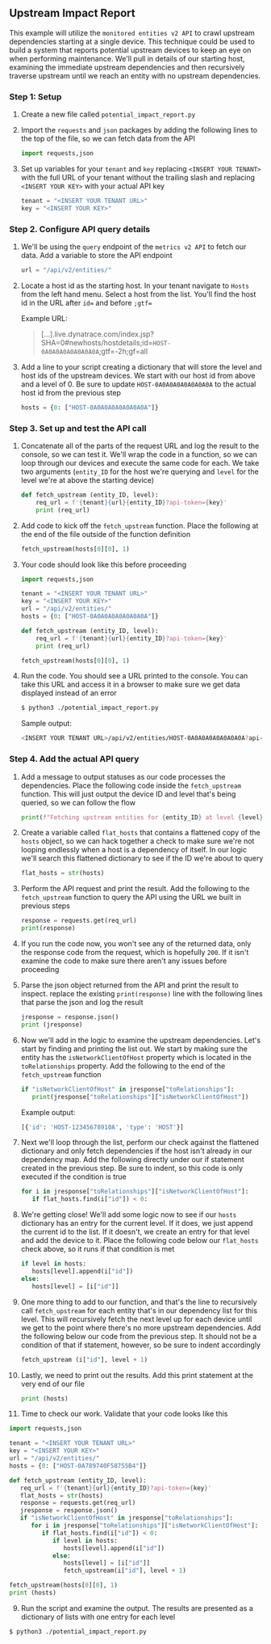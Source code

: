 ## Upstream Impact Report

This example will utilize the `monitored entities v2 API` to crawl upstream dependencies starting at a single device. This technique could be used to build a system that reports potential upstream devices to keep an eye on when performing maintenance. We'll pull in details of our starting host, examining the immediate upstream dependencies and then recursively traverse upstream until we reach an entity with no upstream dependencies.

### Step 1: Setup

1. Create a new file called `potential_impact_report.py`

2. Import the `requests` and `json` packages by adding the following lines to the top of the file, so we can fetch data from the API

   ```python
   import requests,json
   ```

3. Set up variables for your `tenant` and `key` replacing `<INSERT YOUR TENANT>` with the full URL of your tenant without the trailing slash and replacing `<INSERT YOUR KEY>` with your actual API key

   ```python
   tenant = "<INSERT YOUR TENANT URL>"
   key = "<INSERT YOUR KEY>"
   ```

### Step 2. Configure API query details

1. We'll be using the `query` endpoint of the `metrics v2 API` to fetch our data. Add a variable to store the API endpoint

   ```python
   url = "/api/v2/entities/"
   ```

2. Locate a host id as the starting host. In your tenant navigate to `Hosts` from the left hand menu. Select a host from the list. You'll find the host id in the URL after `id=` and before `;gtf=`

   Example URL:
   >[...].live.dynatrace.com/index.jsp?SHA=0#newhosts/hostdetails;id=`HOST-0A0A0A0A0A0A0A0A`;gtf=-2h;gf=all

3. Add a line to your script creating a dictionary that will store the level and host ids of the upstream devices. We start with our host id from above and a level of 0. Be sure to update `HOST-0A0A0A0A0A0A0A0A` to the actual host id from the previous step

   ```python
   hosts = {0: ["HOST-0A0A0A0A0A0A0A0A"]}
   ```

### Step 3. Set up and test the API call 

1. Concatenate all of the parts of the request URL and log the result to the console, so we can test it. We'll wrap the code in a function, so we can loop through our devices and execute the same code for each. We take two arguments (`entity_ID` for the host we're querying and `level` for the level we're at above the starting device)

   ```python
   def fetch_upstream (entity_ID, level):
       req_url = f'{tenant}{url}{entity_ID}?api-token={key}'
       print (req_url)
   ```

2. Add code to kick off the `fetch_upstream` function. Place the following at the end of the file outside of the function definition

   ```python
   fetch_upstream(hosts[0][0], 1)
   ```

3. Your code should look like this before proceeding

   ```python
   import requests,json

   tenant = "<INSERT YOUR TENANT URL>"
   key = "<INSERT YOUR KEY>"
   url = "/api/v2/entities/"
   hosts = {0: ["HOST-0A0A0A0A0A0A0A0A"]}

   def fetch_upstream (entity_ID, level):
       req_url = f'{tenant}{url}{entity_ID}?api-token={key}'
       print (req_url)

   fetch_upstream(hosts[0][0], 1)
   ```

4. Run the code. You should see a URL printed to the console. You can take this URL and access it in a browser to make sure we get data displayed instead of an error

   ```bash
   $ python3 ./potential_impact_report.py
   ```
   
   Sample output:
   ```bash
   <INSERT YOUR TENANT URL>/api/v2/entities/HOST-0A0A0A0A0A0A0A0A?api-token=<INSERT YOUR KEY>
   ```

### Step 4. Add the actual API query

1. Add a message to output statuses as our code processes the dependencies. Place the following code inside the `fetch_upstream` function. This will just output the device ID and level that's being queried, so we can follow the flow
   
   ```python
   print(f"Fetching upstream entities for {entity_ID} at level {level}")
   ```

2. Create a variable called `flat_hosts` that contains a flattened copy of the `hosts` object, so we can hack together a check to make sure we're not looping endlessly when a host is a dependency of itself. In our logic we'll search this flattened dictionary to see if the ID we're about to query
   
   ```python
   flat_hosts = str(hosts)
   ```

3. Perform the API request and print the result. Add the following to the `fetch_upstream` function to query the API using the URL we built in previous steps
   
   ```python
   response = requests.get(req_url)
   print(response)
   ```

3. If you run the code now, you won't see any of the returned data, only the response code from the request, which is hopefully `200`. If it isn't examine the code to make sure there aren't any issues before proceeding
   
4. Parse the json object returned from the API and print the result to inspect. replace the existing `print(response)` line with the following lines that parse the json and log the result
   
   ```python
   jresponse = response.json()
   print (jresponse)
   ```

5. Now we'll add in the logic to examine the upstream dependencies. Let's start by finding and printing the list out. We start by making sure the entity has the `isNetworkClientOfHost` property which is located in the `toRelationships` property. Add the following to the end of the `fetch_upstream` function
   
   ```python
   if "isNetworkClientOfHost" in jresponse["toRelationships"]:
      print(jresponse["toRelationships"]["isNetworkClientOfHost"])
   ```

   Example output:
   ```bash
   [{'id': 'HOST-12345678910A', 'type': 'HOST'}]
   ```

6. Next we'll loop through the list, perform our check against the flattened dictionary and only fetch dependencies if the host isn't already in our dependency map. Add the following directly under our if statement created in the previous step. Be sure to indent, so this code is only executed if the condition is true
   
   ```python
   for i in jresponse["toRelationships"]["isNetworkClientOfHost"]:
      if flat_hosts.find(i["id"]) < 0:
   ```

7. We're getting close! We'll add some logic now to see if our `hosts` dictionary has an entry for the current level. If it does, we just append the current id to the list. If it doesn't, we create an entry for that level and add the device to it. Place the following code below our `flat_hosts` check above, so it runs if that condition is met
   
   ```python
   if level in hosts:
      hosts[level].append(i["id"])
   else:
      hosts[level] = [i["id"]]
   ```

8. One more thing to add to our function, and that's the line to recursively call `fetch_upstream` for each entity that's in our dependency list for this level. This will recursively fetch the next level up for each device until we get to the point where there's no more upstream dependencies. Add the following below our code from the previous step. It should not be a condition of that if statement, however, so be sure to indent accordingly
   
   ```python
   fetch_upstream (i["id"], level + 1)
   ```

9. Lastly, we need to print out the results. Add this print statement at the very end of our file
   
   ```python
   print (hosts)
   ```

10. Time to check our work. Validate that your code looks like this
   
   ```python
   import requests,json

   tenant = "<INSERT YOUR TENANT URL>"
   key = "<INSERT YOUR KEY>"
   url = "/api/v2/entities/"
   hosts = {0: ["HOST-0A789740F58755B4"]}

   def fetch_upstream (entity_ID, level):
      req_url = f'{tenant}{url}{entity_ID}?api-token={key}'
      flat_hosts = str(hosts)
      response = requests.get(req_url)
      jresponse = response.json()
      if "isNetworkClientOfHost" in jresponse["toRelationships"]:
         for i in jresponse["toRelationships"]["isNetworkClientOfHost"]:
            if flat_hosts.find(i["id"]) < 0:
               if level in hosts:
                  hosts[level].append(i["id"])
               else:
                  hosts[level] = [i["id"]]
                  fetch_upstream(i["id"], level + 1)

   fetch_upstream(hosts[0][0], 1)
   print (hosts)
   ```

   9. Run the script and examine the output. The results are presented as a dictionary of lists with one entry for each level
   
   ```bash
   $ python3 ./potential_impact_report.py
   ```
